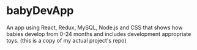 # babyDevApp
An app using React, Redux, MySQL, Node.js and CSS that shows how babies develop from 0-24 months and includes development appropriate toys. (this is a copy of my actual project's repo)

